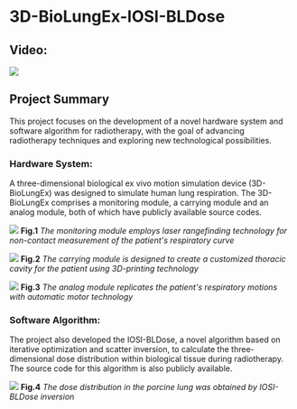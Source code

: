 # 3D-BioLungEx-IOSI-BLDose

## Video:
[![](https://nmuzyt.github.io/picture/fm.jpg)](https://nmuzyt.github.io/movie/Low%20quality%20version-demonstration%20of%203D-BioLungEx%20and%20IOSI-BLDose.mp4.mp4)

## Project Summary
This project focuses on the development of a novel hardware system and software algorithm for radiotherapy, with the goal of advancing radiotherapy techniques and exploring new technological possibilities.

### Hardware System:
A three-dimensional biological ex vivo motion simulation device (3D-BioLungEx) was designed to simulate human lung respiration. The 3D-BioLungEx comprises a monitoring module, a carrying module and an analog module, both of which have publicly available source codes.

![](https://nmuzyt.github.io/picture/fig.2.jpg)
**Fig.1** *The monitoring module employs laser rangefinding technology for non-contact measurement of the patient's respiratory curve*

![](https://nmuzyt.github.io/picture/fig.4.jpg)
**Fig.2** *The carrying module is designed to create a customized thoracic cavity for the patient using 3D-printing technology*

![](https://nmuzyt.github.io/picture/fig.3.jpg)
**Fig.3** *The analog module replicates the patient's respiratory motions with automatic motor technology*

### Software Algorithm:
The project also developed the IOSI-BLDose, a novel algorithm based on iterative optimization and scatter inversion, to calculate the three-dimensional dose distribution within biological tissue during radiotherapy. The source code for this algorithm is also publicly available.

![](https://nmuzyt.github.io/picture/fig.6.jpg)
**Fig.4** *The dose distribution in the porcine lung was obtained by IOSI-BLDose inversion*
